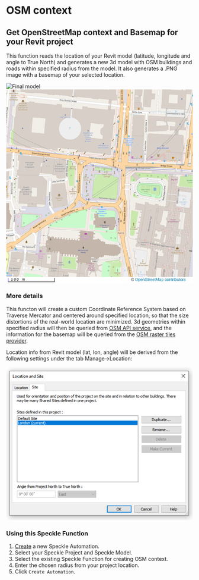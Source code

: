 
# OSM context

## Get OpenStreetMap context and Basemap for your Revit project

This function reads the location of your Revit model (latitude, longitude and angle to True North) and generates a new 
3d model with OSM buildings and roads within specified radius from the model. It also generates a .PNG image with a basemap 
of your selected location. 

![Final model](/assets/sample_result.gif)
![Final basemap](/assets/sample_basemap.png)


### More details
This functon will create a custom Coordinate Reference System based on Traverse Mercator and centered around specified location, 
so that the size distortions of the real-world location are minimized. 3d geometries within specified radius will then be queried from 
[OSM API service](https://wiki.openstreetmap.org/wiki/Overpass_API), and the information for the basemap will be queried from the [OSM raster tiles provider](https://wiki.openstreetmap.org/wiki/Raster_tile_providers). 

Location info from Revit model (lat, lon, angle) will be derived from the following settings under the tab Manage->Location: 

![Revit location settings](/assets/revit_location.PNG)


### Using this Speckle Function

1. [Create](https://automate.speckle.dev/) a new Speckle Automation.
1. Select your Speckle Project and Speckle Model.
1. Select the existing Speckle Function for creating OSM context.
1. Enter the chosen radius from your project location.
1. Click `Create Automation`.
